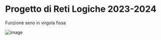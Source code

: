 # Progetto di Reti Logiche 2023-2024 
Funzione seno in virgola fissa

![image](https://github.com/user-attachments/assets/c8e76c78-220c-4436-b9ae-504a8c6f4e55)
